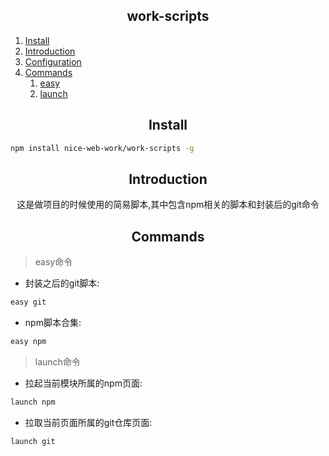 <h2 align="center">
  work-scripts
</h2>

1. [Install](#Install)
2. [Introduction](#Introduction)
3. [Configuration](#Configuration)
4. [Commands](#Commands)
   1. [easy](#easy)
   2. [launch](#launch)

<h2 align="center">
  Install
</h2>

```bash
npm install nice-web-work/work-scripts -g
```
<h2 align="center">
  Introduction
</h2>

<div align="center">
  这是做项目的时候使用的简易脚本,其中包含npm相关的脚本和封装后的git命令
</div>

<h2 align="center">
  Commands
</h2>

> <div>easy命令</div>

- 封装之后的git脚本:

```bash
easy git
```
- npm脚本合集:

```bash
easy npm
```



> <div>launch命令</div>

- 拉起当前模块所属的npm页面:

```bash
launch npm
```

- 拉取当前页面所属的git仓库页面:

```bash
launch git
```

